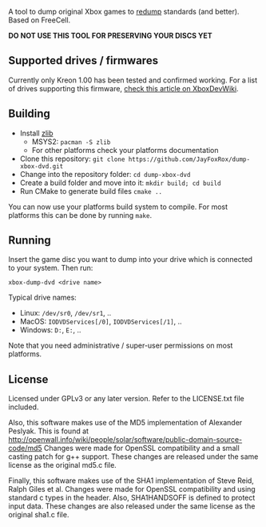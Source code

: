A tool to dump original Xbox games to [redump](http://redump.org/) standards (and better).
Based on FreeCell.

**DO NOT USE THIS TOOL FOR PRESERVING YOUR DISCS YET**


## Supported drives / firmwares

Currently only Kreon 1.00 has been tested and confirmed working.
For a list of drives supporting this firmware, [check this article on XboxDevWiki](http://xboxdevwiki.net/Xbox_Game_Disc).


## Building

* Install [zlib](https://www.zlib.net/)
  * MSYS2: `pacman -S zlib`
  * For other platforms check your platforms documentation
* Clone this repository: `git clone https://github.com/JayFoxRox/dump-xbox-dvd.git`
* Change into the repository folder: `cd dump-xbox-dvd`
* Create a build folder and move into it: `mkdir build; cd build`
* Run CMake to generate build files `cmake ..`

You can now use your platforms build system to compile.
For most platforms this can be done by running `make`.


## Running

Insert the game disc you want to dump into your drive which is connected to your system.
Then run:

`xbox-dump-dvd <drive name>`

Typical drive names:

* Linux: `/dev/sr0`, `/dev/sr1`, ..
* MacOS: `IODVDServices[/0]`, `IODVDServices[/1]`, ..
* Windows: `D:`, `E:`, ..

Note that you need administrative / super-user permissions on most platforms.


## License

Licensed under GPLv3 or any later version.
Refer to the LICENSE.txt file included.

Also, this software makes use of the MD5 implementation of Alexander Peslyak.
This is found at http://openwall.info/wiki/people/solar/software/public-domain-source-code/md5
Changes were made for OpenSSL compatibility and a small casting patch for g++ support.
These changes are released under the same license as the original md5.c file.

Finally, this software makes use of the SHA1 implementation of Steve Reid, Ralph Giles et al.
Changes were made for OpenSSL compatibility and using standard c types in the header.
Also, SHA1HANDSOFF is defined to protect input data.
These changes are also released under the same license as the original sha1.c file.
